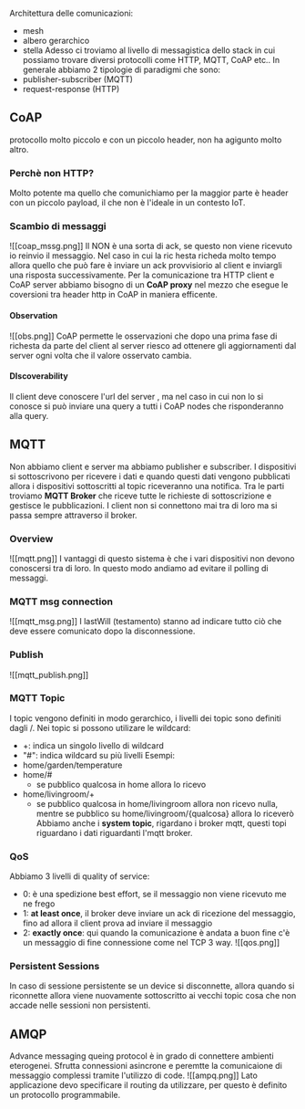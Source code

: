 Architettura delle comunicazioni:
- mesh
- albero gerarchico
- stella
Adesso ci troviamo al livello di messagistica dello stack in cui possiamo trovare diversi protocolli come HTTP, MQTT, CoAP etc.. In generale abbiamo 2 tipologie di paradigmi che sono:
- publisher-subscriber (MQTT)
- request-response (HTTP)
## CoAP
protocollo molto piccolo e con un piccolo header, non ha agigunto molto altro. 

### Perchè non HTTP?
Molto potente ma quello che comunichiamo per la maggior parte è header con un piccolo payload, il che non è l'ideale in un contesto IoT.

### Scambio di messaggi
![[coap_mssg.png]]
Il NON è una sorta di ack, se questo non viene ricevuto io reinvio il messaggio. Nel caso in cui la ric
hesta richeda molto tempo allora quello che può fare è inviare un ack provvisiorio al client e inviargli una risposta successivamente. Per la comunicazione tra HTTP client e CoAP server abbiamo bisogno di un **CoAP proxy** nel mezzo che esegue le coversioni tra header http in CoAP in maniera efficente. 
#### Observation
![[obs.png]]
CoAP permette le osservazioni che dopo una prima fase di richesta da parte del client al server riesco ad ottenere gli aggiornamenti dal server ogni volta che il valore osservato cambia.

#### DIscoverability
Il client deve conoscere l'url del server , ma nel caso in cui non lo si conosce si può inviare una query a tutti i CoAP nodes che risponderanno alla query.

## MQTT
Non abbiamo client e server ma abbiamo publisher e subscriber. I dispositivi si sottoscrivono per ricevere i dati e quando questi dati vengono pubblicati allora i dispositivi sottoscritti al topic riceveranno una notifica. Tra le parti troviamo **MQTT Broker** che riceve tutte le richieste di sottoscrizione e gestisce le pubblicazioni. I client non si connettono mai tra di loro ma si passa sempre attraverso il broker.

### Overview
![[mqtt.png]]
I vantaggi di questo sistema è che i vari dispositivi non devono conoscersi tra di loro. In questo modo andiamo ad evitare il polling di messaggi. 

### MQTT msg connection
![[mqtt_msg.png]]
I lastWill (testamento) stanno ad indicare tutto ciò che deve essere comunicato dopo la disconnessione.

### Publish
![[mqtt_publish.png]]

### MQTT Topic
I topic vengono definiti in modo gerarchico, i livelli dei topic sono definiti dagli /.
Nei topic si possono utilizare le wildcard:
- +: indica un singolo livello di wildcard
- "#": indica wildcard su più livelli
Esempi:
- home/garden/temperature
- home/# 
	- se pubblico qualcosa in home allora lo ricevo
- home/livingroom/+
	- se pubblico qualcosa in home/livingroom allora non ricevo nulla, mentre se pubblico su home/livingroom/{qualcosa} allora lo riceverò
Abbiamo anche i **system topic**, rigardano i broker mqtt, questi topi riguardano i dati riguardanti l'mqtt broker.

### QoS
Abbiamo 3 livelli di quality of service:
- 0: è una spedizione best effort, se il messaggio non viene ricevuto me ne frego
- 1: **at least once**, il broker deve inviare un ack di ricezione del messaggio, fino ad allora il client prova ad inviare il messaggio
- 2: **exactly once**: qui quando la comunicazione è andata a buon fine c'è un messaggio di fine connessione come nel TCP 3 way.
![[qos.png]]
### Persistent Sessions
In caso di sessione persistente se un device si disconnette, allora quando si riconnette allora viene nuovamente sottoscritto ai vecchi topic cosa che non accade nelle sessioni non persistenti.


## AMQP
Advance messaging queing protocol è in grado di connettere ambienti eterogenei. Sfrutta connessioni asincrone e peremtte la comunicaione di messaggio complessi tramite l'utilizzo di code.
![[ampq.png]]
Lato applicazione devo specificare il routing da utilizzare, per questo è definito un protocollo programmabile.